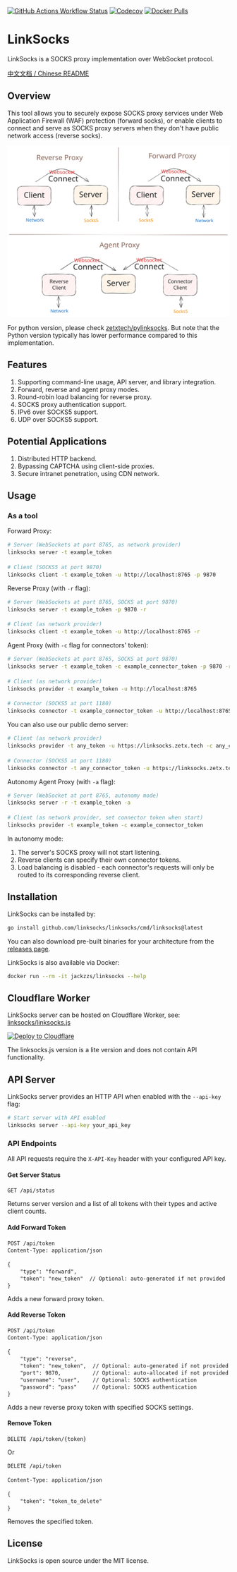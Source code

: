 [![GitHub Actions Workflow Status](https://img.shields.io/github/actions/workflow/status/linksocks/linksocks/ci.yml?logo=github&label=Tests)](https://github.com/linksocks/linksocks/actions) [![Codecov](https://img.shields.io/codecov/c/github/linksocks/linksocks?logo=codecov&logoColor=white)](https://app.codecov.io/gh/linksocks/linksocks/tree/main) [![Docker Pulls](https://img.shields.io/docker/pulls/jackzzs/linksocks?logo=docker&logoColor=white)](https://hub.docker.com/r/jackzzs/linksocks)

# LinkSocks

LinkSocks is a SOCKS proxy implementation over WebSocket protocol.

[中文文档 / Chinese README](README.cn.md)

## Overview

This tool allows you to securely expose SOCKS proxy services under Web Application Firewall (WAF) protection (forward socks), or enable clients to connect and serve as SOCKS proxy servers when they don't have public network access (reverse socks).

![Main Diagram](https://github.com/linksocks/linksocks/raw/main/images/abstract.svg)

For python version, please check [zetxtech/pylinksocks](https://github.com/zetxtech/pylinksocks). But note that the Python version typically has lower performance compared to this implementation.

## Features

1. Supporting command-line usage, API server, and library integration.
2. Forward, reverse and agent proxy modes.
3. Round-robin load balancing for reverse proxy.
4. SOCKS proxy authentication support.
5. IPv6 over SOCKS5 support.
6. UDP over SOCKS5 support.

## Potential Applications

1. Distributed HTTP backend.
2. Bypassing CAPTCHA using client-side proxies.
3. Secure intranet penetration, using CDN network.

## Usage

### As a tool

Forward Proxy:

```bash
# Server (WebSockets at port 8765, as network provider)
linksocks server -t example_token

# Client (SOCKS5 at port 9870)
linksocks client -t example_token -u http://localhost:8765 -p 9870
```

Reverse Proxy (with `-r` flag):

```bash
# Server (WebSockets at port 8765, SOCKS at port 9870)
linksocks server -t example_token -p 9870 -r

# Client (as network provider)
linksocks client -t example_token -u http://localhost:8765 -r
```

Agent Proxy (with `-c` flag for connectors' token):

```bash
# Server (WebSockets at port 8765, SOCKS at port 9870)
linksocks server -t example_token -c example_connector_token -p 9870 -r

# Client (as network provider)
linksocks provider -t example_token -u http://localhost:8765

# Connector (SOCKS5 at port 1180)
linksocks connector -t example_connector_token -u http://localhost:8765 -p 1180
```

You can also use our public demo server:

```bash
# Client (as network provider)
linksocks provider -t any_token -u https://linksocks.zetx.tech -c any_connector_token

# Connector (SOCKS5 at port 1180)
linksocks connector -t any_connector_token -u https://linksocks.zetx.tech -p 1180
```

Autonomy Agent Proxy (with `-a` flag):

```bash
# Server (WebSocket at port 8765, autonomy mode)
linksocks server -r -t example_token -a

# Client (as network provider, set connector token when start)
linksocks provider -t example_token -c example_connector_token
```

In autonomy mode:
1. The server's SOCKS proxy will not start listening.
2. Reverse clients can specify their own connector tokens.
3. Load balancing is disabled - each connector's requests will only be routed to its corresponding reverse client.

## Installation

LinkSocks can be installed by:

```bash
go install github.com/linksocks/linksocks/cmd/linksocks@latest
```

You can also download pre-built binaries for your architecture from the [releases page](https://github.com/linksocks/linksocks/releases).

LinkSocks is also available via Docker:

```bash
docker run --rm -it jackzzs/linksocks --help
```

## Cloudflare Worker

LinkSocks server can be hosted on Cloudflare Worker, see: [linksocks/linksocks.js](https://github.com/linksocks/linksocks.js)

[![Deploy to Cloudflare](https://deploy.workers.cloudflare.com/button)](https://deploy.workers.cloudflare.com/?url=https://github.com/linksocks/linksocks.js)

The linksocks.js version is a lite version and does not contain API functionality.

## API Server

LinkSocks server provides an HTTP API when enabled with the `--api-key` flag:

```bash
# Start server with API enabled
linksocks server --api-key your_api_key
```

### API Endpoints

All API requests require the `X-API-Key` header with your configured API key.

#### Get Server Status

```
GET /api/status
```

Returns server version and a list of all tokens with their types and active client counts.

#### Add Forward Token

```
POST /api/token
Content-Type: application/json

{
    "type": "forward",
    "token": "new_token"  // Optional: auto-generated if not provided
}
```

Adds a new forward proxy token.

#### Add Reverse Token

```
POST /api/token
Content-Type: application/json

{
    "type": "reverse",
    "token": "new_token",  // Optional: auto-generated if not provided
    "port": 9870,          // Optional: auto-allocated if not provided
    "username": "user",    // Optional: SOCKS authentication
    "password": "pass"     // Optional: SOCKS authentication
}
```

Adds a new reverse proxy token with specified SOCKS settings.

#### Remove Token

```
DELETE /api/token/{token}
```

Or

```
DELETE /api/token

Content-Type: application/json

{
    "token": "token_to_delete"
}
```

Removes the specified token.

## License

LinkSocks is open source under the MIT license.
